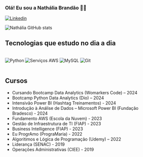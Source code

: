 
### Olá! Eu sou a Nathália Brandão ✌🏼

[![Linkedin](https://img.shields.io/badge/LinkedIn-0077B5?style=for-the-badge&logo=linkedin&logoColor=white)](https://www.linkedin.com/in/nadhybrandao/)

![Nathália GitHub stats](https://github-readme-stats.vercel.app/api?username=nadhybrandao&show_icons=true&theme=dracula)

## Tecnologias que estudo no dia a dia

<div style="display: inline_block"><br/>
    <img align="center" alt="Python" src="https://img.shields.io/badge/Python-3776AB?style=for-the-badge&logo=python&logoColor=white" />
    <img align="center" alt="Serviços AWS" src="https://img.shields.io/badge/Amazon_AWS-FF9900?style=for-the-badge&logo=amazonaws&logoColor=white" />
    <img align="center" alt="MySQL" src="https://img.shields.io/badge/MySQL-005C84?style=for-the-badge&logo=mysql&logoColor=white" />
    <img align="center" alt="Git" src="https://img.shields.io/badge/GIT-E44C30?style=for-the-badge&logo=git&logoColor=white" />
</div><br/>

## Cursos
- Cursando Bootcamp Data Analytics (Womarkers Code) – 2024
- Bootcamp Python Data Analytics (Dio) – 2024
- Intensivão Power BI (Hashtag Treinamentos) - 2024
- Introdução à Análise de Dados – Microsoft Power BI (Fundação Bradesco) - 2024
- Fundamento AWS (Escola da Nuvem) - 2023
- Gestão de Infraestrutura de TI (FIAP) - 2023
- Business Intelligence (FIAP) - 2023
- Eu ProgrAmo (PrograMaria) - 2022
- Algoritimos e Lógica de Programação (Udemy) – 2022
- Liderança (SENAC) - 2019
- Operações Administrativas (CIEE) - 2019

